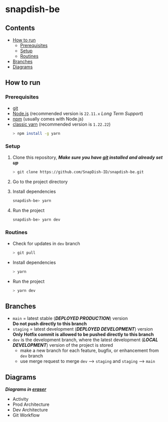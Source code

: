 # snapdish-be

## Contents

- [How to run](#how-to-run)
  - [Prerequisites](#prerequisites)
  - [Setup](#setup)
  - [Routines](#routines)
- [Branches](#branches)
- [Diagrams](#diagrams)

## How to run
### Prerequisites
- [git](https://git-scm.com/downloads)
- [Node.js](https://nodejs.org/en/download/) (recommended version is `22.11.x` _Long Term Support_)
- [npm](https://docs.npmjs.com/downloading-and-installing-node-js-and-npm) (usually comes with Node.js)
- [classic yarn](https://yarnpkg.com/getting-started/install) (recommended version is `1.22.22`)
    ```bash
    > npm install -g yarn
    ```

### Setup
1. Clone this repository, ___Make sure you have [git](https://git-scm.com/downloads) installed and already set up___
    ```bash
    > git clone https://github.com/SnapDish-ID/snapdish-be.git
    ```
2. Go to the project directory

3. Install dependencies
    ```bash
    snapdish-be> yarn
    ```
4. Run the project
    ```bash
    snapdish-be> yarn dev
    ```

### Routines
- Check for updates in `dev` branch
    ```bash
    > git pull
    ```
- Install dependencies
    ```bash
    > yarn
    ```
- Run the project
    ```bash
    > yarn dev
    ```
  
## Branches
- `main` = latest stable (___DEPLOYED PRODUCTION___) version\
    __Do not push directly to this branch__
- `staging` = latest development (___DEPLOYED DEVELOPMENT___) version\
    __Only Hotfix commit is allowed to be pushed directly to this branch__
- `dev` is the development branch, where the latest development (___LOCAL DEVELOPMENT___) version of the project is stored
  - make a new branch for each feature, bugfix, or enhancement from `dev` branch
  - use merge request to merge `dev` --> `staging` and `staging` --> `main`

## Diagrams
___Diagrams in [eraser](https://app.eraser.io/workspace/hYXTwS6zdRpDR4TwviJO)___
- Activity
- Prod Architecture
- Dev Architecture
- Git Workflow